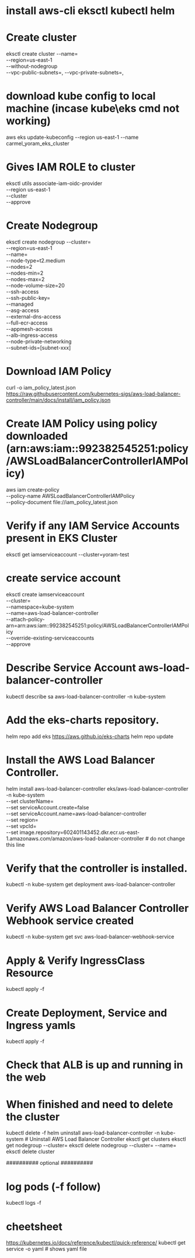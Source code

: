 # install aws-cli eksctl kubectl helm

# Create cluster
eksctl create cluster --name=<cluster-name> \
			--region=us-east-1 \
			--without-nodegroup \
			--vpc-public-subnets=<public-subnet-1>,<public-subnet-2>
			--vpc-private-subnets=<private-subnet-1>,<private-subnet-2>

# download kube config to local machine (incase kube\eks cmd not working)
aws eks update-kubeconfig --region us-east-1 --name carmel_yoram_eks_cluster

# Gives IAM ROLE to cluster
eksctl utils associate-iam-oidc-provider \
    --region us-east-1 \
    --cluster <cluster-name> \
    --approve

# Create Nodegroup
eksctl create nodegroup --cluster=<cluster-name> \
                       	--region=us-east-1 \
                       	--name=<nodegroup-name> \
                       	--node-type=t2.medium \
                       	--nodes=2 \
                       	--nodes-min=2 \
                       	--nodes-max=2 \
                       	--node-volume-size=20 \
                       	--ssh-access \
                       	--ssh-public-key=<ssh-private-key> \
                       	--managed \
                       	--asg-access \
                       	--external-dns-access \
                       	--full-ecr-access \
                       	--appmesh-access \
                       	--alb-ingress-access \
 			--node-private-networking \
  			--subnet-ids=[subnet-xxx]

# Download IAM Policy
curl -o iam_policy_latest.json https://raw.githubusercontent.com/kubernetes-sigs/aws-load-balancer-controller/main/docs/install/iam_policy.json

# Create IAM Policy using policy downloaded (arn:aws:iam::992382545251:policy/AWSLoadBalancerControllerIAMPolicy)
aws iam create-policy \
    --policy-name AWSLoadBalancerControllerIAMPolicy \
    --policy-document file://iam_policy_latest.json

# Verify if any IAM Service Accounts present in EKS Cluster
eksctl get iamserviceaccount --cluster=yoram-test

# create service account
eksctl create iamserviceaccount \
  --cluster=<cluster-name> \
  --namespace=kube-system \
  --name=aws-load-balancer-controller \
  --attach-policy-arn=arn:aws:iam::992382545251:policy/AWSLoadBalancerControllerIAMPolicy \
  --override-existing-serviceaccounts \
  --approve

# Describe Service Account aws-load-balancer-controller
kubectl describe sa aws-load-balancer-controller -n kube-system

# Add the eks-charts repository.
helm repo add eks https://aws.github.io/eks-charts
helm repo update

# Install the AWS Load Balancer Controller.
helm install aws-load-balancer-controller eks/aws-load-balancer-controller \
  -n kube-system \
  --set clusterName=<cluster-name> \
  --set serviceAccount.create=false \
  --set serviceAccount.name=aws-load-balancer-controller \
  --set region=<region-code> \
  --set vpcId=<vpc-xxxxxxxx> \
  --set image.repository=602401143452.dkr.ecr.us-east-1.amazonaws.com/amazon/aws-load-balancer-controller # do not change this line 
	
# Verify that the controller is installed.
kubectl -n kube-system get deployment aws-load-balancer-controller

# Verify AWS Load Balancer Controller Webhook service created 
kubectl -n kube-system get svc aws-load-balancer-webhook-service

# Apply & Verify IngressClass Resource
kubectl apply -f <ingress-class-resource-yaml>

# Create Deployment, Service and Ingress yamls
kubectl apply -f <yaml-files>

# Check that ALB is up and running in the web

# When finished and need to delete the cluster
kubectl delete -f <all-yamls>
helm uninstall aws-load-balancer-controller -n kube-system  # Uninstall AWS Load Balancer Controller
eksctl get clusters
eksctl get nodegroup --cluster=<clusterName>
eksctl delete nodegroup --cluster=<clusterName> --name=<nodegroupName>
eksctl delete cluster <clusterName>

########## optional ##########
# log pods (-f follow)
kubectl logs -f <pod-name>

# cheetsheet
https://kubernetes.io/docs/reference/kubectl/quick-reference/
kubectl get service <service or deploy> -o yaml # shows yaml file



